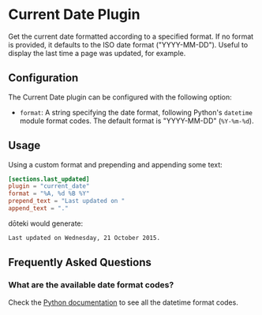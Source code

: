 # Current Date Plugin

Get the current date formatted according to a specified format. If no format is provided, it defaults to the ISO date format ("YYYY-MM-DD"). Useful to display the last time a page was updated, for example.

## Configuration

The Current Date plugin can be configured with the following option:

- `format`: A string specifying the date format, following Python's `datetime` module format codes. The default format is "YYYY-MM-DD" (`%Y-%m-%d`).

## Usage

Using a custom format and prepending and appending some text:

```toml title="doteki.toml"
[sections.last_updated]
plugin = "current_date"
format = "%A, %d %B %Y"
prepend_text = "Last updated on "
append_text = "."
```

dōteki would generate:

```md
Last updated on Wednesday, 21 October 2015.
```

## Frequently Asked Questions

### What are the available date format codes?

Check the [Python documentation](https://docs.python.org/3/library/datetime.html#format-codes) to see all the datetime format codes.
